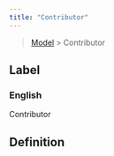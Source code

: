 ```yaml
---
title: "Contributor"
---
```


> [Model](../../) > Contributor

## Label

### English
Contributor


## Definition



    

